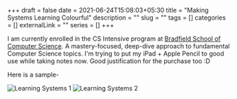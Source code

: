 +++ 
draft = false
date = 2021-06-24T15:08:03+05:30
title = "Making Systems Learning Colourful"
description = ""
slug = "" 
tags = []
categories = []
externalLink = ""
series = []
+++

I am currently enrolled in the CS Intensive program at [Bradfield School of Computer Science](https://bradfieldcs.com/). A mastery-focused, deep-dive approach to fundamental Computer Science topics. I'm trying to put my iPad + Apple Pencil to good use while taking notes now. Good justification for the purchase too :D

Here is a sample-


![Learning Systems 1](/systems1.jpeg)
![Learning Systems 2](/systems2.jpeg)
